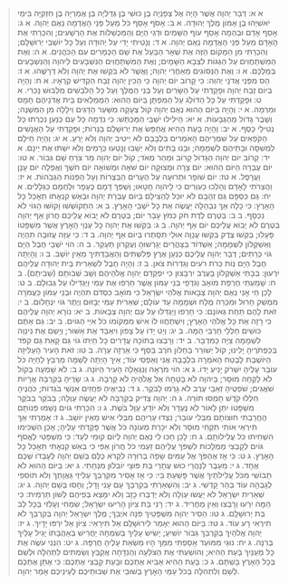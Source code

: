 > א א: דְּבַר יְהוָה אֲשֶׁר הָיָה אֶל צְפַנְיָה בֶּן כּוּשִׁי בֶן גְּדַלְיָה בֶּן אֲמַרְיָה בֶּן חִזְקִיָּה בִּימֵי יֹאשִׁיָּהוּ בֶן אָמוֹן מֶלֶךְ יְהוּדָה.
> א ב: אָסֹף אָסֵף כֹּל מֵעַל פְּנֵי הָאֲדָמָה נְאֻם יְהוָה.
> א ג: אָסֵף אָדָם וּבְהֵמָה אָסֵף עוֹף הַשָּׁמַיִם וּדְגֵי הַיָּם וְהַמַּכְשֵׁלוֹת אֶת הָרְשָׁעִים; וְהִכְרַתִּי אֶת הָאָדָם מֵעַל פְּנֵי הָאֲדָמָה נְאֻם יְהוָה.
> א ד: וְנָטִיתִי יָדִי עַל יְהוּדָה וְעַל כָּל יוֹשְׁבֵי יְרוּשָׁלִָם; וְהִכְרַתִּי מִן הַמָּקוֹם הַזֶּה אֶת שְׁאָר הַבַּעַל אֶת שֵׁם הַכְּמָרִים עִם הַכֹּהֲנִים.
> א ה: וְאֶת הַמִּשְׁתַּחֲוִים עַל הַגַּגּוֹת לִצְבָא הַשָּׁמָיִם; וְאֶת הַמִּשְׁתַּחֲוִים הַנִּשְׁבָּעִים לַיהוָה וְהַנִּשְׁבָּעִים בְּמַלְכָּם.
> א ו: וְאֶת הַנְּסוֹגִים מֵאַחֲרֵי יְהוָה; וַאֲשֶׁר לֹא בִקְשׁוּ אֶת יְהוָה וְלֹא דְרָשֻׁהוּ.
> א ז: הַס מִפְּנֵי אֲדֹנָי יְהוִה:  כִּי קָרוֹב יוֹם יְהוָה כִּי הֵכִין יְהוָה זֶבַח הִקְדִּישׁ קְרֻאָיו.
> א ח: וְהָיָה בְּיוֹם זֶבַח יְהוָה וּפָקַדְתִּי עַל הַשָּׂרִים וְעַל בְּנֵי הַמֶּלֶךְ וְעַל כָּל הַלֹּבְשִׁים מַלְבּוּשׁ נָכְרִי.
> א ט: וּפָקַדְתִּי עַל כָּל הַדּוֹלֵג עַל הַמִּפְתָּן בַּיּוֹם הַהוּא:  הַמְמַלְאִים בֵּית אֲדֹנֵיהֶם חָמָס וּמִרְמָה.
> א י: וְהָיָה בַיּוֹם הַהוּא נְאֻם יְהוָה קוֹל צְעָקָה מִשַּׁעַר הַדָּגִים וִילָלָה מִן הַמִּשְׁנֶה; וְשֶׁבֶר גָּדוֹל מֵהַגְּבָעוֹת.
> א יא: הֵילִילוּ יֹשְׁבֵי הַמַּכְתֵּשׁ:  כִּי נִדְמָה כָּל עַם כְּנַעַן נִכְרְתוּ כָּל נְטִילֵי כָסֶף.
> א יב: וְהָיָה בָּעֵת הַהִיא אֲחַפֵּשׂ אֶת יְרוּשָׁלִַם בַּנֵּרוֹת; וּפָקַדְתִּי עַל הָאֲנָשִׁים הַקֹּפְאִים עַל שִׁמְרֵיהֶם הָאֹמְרִים בִּלְבָבָם לֹא יֵיטִיב יְהוָה וְלֹא יָרֵעַ.
> א יג: וְהָיָה חֵילָם לִמְשִׁסָּה וּבָתֵּיהֶם לִשְׁמָמָה; וּבָנוּ בָתִּים וְלֹא יֵשֵׁבוּ וְנָטְעוּ כְרָמִים וְלֹא יִשְׁתּוּ אֶת יֵינָם.
> א יד: קָרוֹב יוֹם יְהוָה הַגָּדוֹל קָרוֹב וּמַהֵר מְאֹד; קוֹל יוֹם יְהוָה מַר צֹרֵחַ שָׁם גִּבּוֹר.
> א טו: יוֹם עֶבְרָה הַיּוֹם הַהוּא:  יוֹם צָרָה וּמְצוּקָה יוֹם שֹׁאָה וּמְשׁוֹאָה יוֹם חֹשֶׁךְ וַאֲפֵלָה יוֹם עָנָן וַעֲרָפֶל.
> א טז: יוֹם שׁוֹפָר וּתְרוּעָה עַל הֶעָרִים הַבְּצֻרוֹת וְעַל הַפִּנּוֹת הַגְּבֹהוֹת.
> א יז: וַהֲצֵרֹתִי לָאָדָם וְהָלְכוּ כַּעִוְרִים כִּי לַיהוָה חָטָאוּ; וְשֻׁפַּךְ דָּמָם כֶּעָפָר וּלְחֻמָם כַּגְּלָלִים.
> א יח: גַּם כַּסְפָּם גַּם זְהָבָם לֹא יוּכַל לְהַצִּילָם בְּיוֹם עֶבְרַת יְהוָה וּבְאֵשׁ קִנְאָתוֹ תֵּאָכֵל כָּל הָאָרֶץ:  כִּי כָלָה אַךְ נִבְהָלָה יַעֲשֶׂה אֵת כָּל יֹשְׁבֵי הָאָרֶץ.
> ב א: הִתְקוֹשְׁשׁוּ וָקוֹשּׁוּ הַגּוֹי לֹא נִכְסָף.
> ב ב: בְּטֶרֶם לֶדֶת חֹק כְּמֹץ עָבַר יוֹם; בְּטֶרֶם לֹא יָבוֹא עֲלֵיכֶם חֲרוֹן אַף יְהוָה בְּטֶרֶם לֹא יָבוֹא עֲלֵיכֶם יוֹם אַף יְהוָה.
> ב ג: בַּקְּשׁוּ אֶת יְהוָה כָּל עַנְוֵי הָאָרֶץ אֲשֶׁר מִשְׁפָּטוֹ פָּעָלוּ; בַּקְּשׁוּ צֶדֶק בַּקְּשׁוּ עֲנָוָה אוּלַי תִּסָּתְרוּ בְּיוֹם אַף יְהוָה.
> ב ד: כִּי עַזָּה עֲזוּבָה תִהְיֶה וְאַשְׁקְלוֹן לִשְׁמָמָה; אַשְׁדּוֹד בַּצָּהֳרַיִם יְגָרְשׁוּהָ וְעֶקְרוֹן תֵּעָקֵר.
> ב ה: הוֹי יֹשְׁבֵי חֶבֶל הַיָּם גּוֹי כְּרֵתִים; דְּבַר יְהוָה עֲלֵיכֶם כְּנַעַן אֶרֶץ פְּלִשְׁתִּים וְהַאֲבַדְתִּיךְ מֵאֵין יוֹשֵׁב.
> ב ו: וְהָיְתָה חֶבֶל הַיָּם נְוֹת כְּרֹת רֹעִים וְגִדְרוֹת צֹאן.
> ב ז: וְהָיָה חֶבֶל לִשְׁאֵרִית בֵּית יְהוּדָה עֲלֵיהֶם יִרְעוּן:  בְּבָתֵּי אַשְׁקְלוֹן בָּעֶרֶב יִרְבָּצוּן כִּי יִפְקְדֵם יְהוָה אֱלֹהֵיהֶם וְשָׁב שְׁבִותָם (שְׁבִיתָם).
> ב ח: שָׁמַעְתִּי חֶרְפַּת מוֹאָב וְגִדֻּפֵי בְּנֵי עַמּוֹן אֲשֶׁר חֵרְפוּ אֶת עַמִּי וַיַּגְדִּילוּ עַל גְּבוּלָם.
> ב ט: לָכֵן חַי אָנִי נְאֻם יְהוָה צְבָאוֹת אֱלֹהֵי יִשְׂרָאֵל כִּי מוֹאָב כִּסְדֹם תִּהְיֶה וּבְנֵי עַמּוֹן כַּעֲמֹרָה מִמְשַׁק חָרוּל וּמִכְרֵה מֶלַח וּשְׁמָמָה עַד עוֹלָם; שְׁאֵרִית עַמִּי יְבָזּוּם וְיֶתֶר גּוֹיִ יִנְחָלוּם.
> ב י: זֹאת לָהֶם תַּחַת גְּאוֹנָם:  כִּי חֵרְפוּ וַיַּגְדִּלוּ עַל עַם יְהוָה צְבָאוֹת.
> ב יא: נוֹרָא יְהוָה עֲלֵיהֶם כִּי רָזָה אֵת כָּל אֱלֹהֵי הָאָרֶץ; וְיִשְׁתַּחֲווּ לוֹ אִישׁ מִמְּקוֹמוֹ כֹּל אִיֵּי הַגּוֹיִם.
> ב יב: גַּם אַתֶּם כּוּשִׁים חַלְלֵי חַרְבִּי הֵמָּה.
> ב יג: וְיֵט יָדוֹ עַל צָפוֹן וִיאַבֵּד אֶת אַשּׁוּר; וְיָשֵׂם אֶת נִינְוֵה לִשְׁמָמָה צִיָּה כַּמִּדְבָּר.
> ב יד: וְרָבְצוּ בְתוֹכָהּ עֲדָרִים כָּל חַיְתוֹ גוֹי גַּם קָאַת גַּם קִפֹּד בְּכַפְתֹּרֶיהָ יָלִינוּ; קוֹל יְשׁוֹרֵר בַּחַלּוֹן חֹרֶב בַּסַּף כִּי אַרְזָה עֵרָה.
> ב טו: זֹאת הָעִיר הָעַלִּיזָה הַיּוֹשֶׁבֶת לָבֶטַח הָאֹמְרָה בִּלְבָבָהּ אֲנִי וְאַפְסִי עוֹד; אֵיךְ הָיְתָה לְשַׁמָּה מַרְבֵּץ לַחַיָּה כֹּל עוֹבֵר עָלֶיהָ יִשְׁרֹק יָנִיעַ יָדוֹ.
> ג א: הוֹי מֹרְאָה וְנִגְאָלָה הָעִיר הַיּוֹנָה.
> ג ב: לֹא שָׁמְעָה בְּקוֹל לֹא לָקְחָה מוּסָר; בַּיהוָה לֹא בָטָחָה אֶל אֱלֹהֶיהָ לֹא קָרֵבָה.
> ג ג: שָׂרֶיהָ בְקִרְבָּהּ אֲרָיוֹת שֹׁאֲגִים; שֹׁפְטֶיהָ זְאֵבֵי עֶרֶב לֹא גָרְמוּ לַבֹּקֶר.
> ג ד: נְבִיאֶיהָ פֹּחֲזִים אַנְשֵׁי בֹּגְדוֹת; כֹּהֲנֶיהָ חִלְּלוּ קֹדֶשׁ חָמְסוּ תּוֹרָה.
> ג ה: יְהוָה צַדִּיק בְּקִרְבָּהּ לֹא יַעֲשֶׂה עַוְלָה; בַּבֹּקֶר בַּבֹּקֶר מִשְׁפָּטוֹ יִתֵּן לָאוֹר לֹא נֶעְדָּר וְלֹא יוֹדֵעַ עַוָּל בֹּשֶׁת.
> ג ו: הִכְרַתִּי גוֹיִם נָשַׁמּוּ פִּנּוֹתָם הֶחֱרַבְתִּי חוּצוֹתָם מִבְּלִי עוֹבֵר; נִצְדּוּ עָרֵיהֶם מִבְּלִי אִישׁ מֵאֵין יוֹשֵׁב.
> ג ז: אָמַרְתִּי אַךְ תִּירְאִי אוֹתִי תִּקְחִי מוּסָר וְלֹא יִכָּרֵת מְעוֹנָהּ כֹּל אֲשֶׁר פָּקַדְתִּי עָלֶיהָ; אָכֵן הִשְׁכִּימוּ הִשְׁחִיתוּ כֹּל עֲלִילוֹתָם.
> ג ח: לָכֵן חַכּוּ לִי נְאֻם יְהוָה לְיוֹם קוּמִי לְעַד:  כִּי מִשְׁפָּטִי לֶאֱסֹף גּוֹיִם לְקָבְצִי מַמְלָכוֹת לִשְׁפֹּךְ עֲלֵיהֶם זַעְמִי כֹּל חֲרוֹן אַפִּי כִּי בְּאֵשׁ קִנְאָתִי תֵּאָכֵל כָּל הָאָרֶץ.
> ג ט: כִּי אָז אֶהְפֹּךְ אֶל עַמִּים שָׂפָה בְרוּרָה לִקְרֹא כֻלָּם בְּשֵׁם יְהוָה לְעָבְדוֹ שְׁכֶם אֶחָד.
> ג י: מֵעֵבֶר לְנַהֲרֵי כוּשׁ עֲתָרַי בַּת פּוּצַי יוֹבִלוּן מִנְחָתִי.
> ג יא: בַּיּוֹם הַהוּא לֹא תֵבוֹשִׁי מִכֹּל עֲלִילֹתַיִךְ אֲשֶׁר פָּשַׁעַתְּ בִּי:  כִּי אָז אָסִיר מִקִּרְבֵּךְ עַלִּיזֵי גַּאֲוָתֵךְ וְלֹא תוֹסִפִי לְגָבְהָה עוֹד בְּהַר קָדְשִׁי.
> ג יב: וְהִשְׁאַרְתִּי בְקִרְבֵּךְ עַם עָנִי וָדָל; וְחָסוּ בְּשֵׁם יְהוָה.
> ג יג: שְׁאֵרִית יִשְׂרָאֵל לֹא יַעֲשׂוּ עַוְלָה וְלֹא יְדַבְּרוּ כָזָב וְלֹא יִמָּצֵא בְּפִיהֶם לְשׁוֹן תַּרְמִית:  כִּי הֵמָּה יִרְעוּ וְרָבְצוּ וְאֵין מַחֲרִיד.
> ג יד: רָנִּי בַּת צִיּוֹן הָרִיעוּ יִשְׂרָאֵל; שִׂמְחִי וְעָלְזִי בְּכָל לֵב בַּת יְרוּשָׁלִָם.
> ג טו: הֵסִיר יְהוָה מִשְׁפָּטַיִךְ פִּנָּה אֹיְבֵךְ; מֶלֶךְ יִשְׂרָאֵל יְהוָה בְּקִרְבֵּךְ לֹא תִירְאִי רָע עוֹד.
> ג טז: בַּיּוֹם הַהוּא יֵאָמֵר לִירוּשָׁלִַם אַל תִּירָאִי:  צִיּוֹן אַל יִרְפּוּ יָדָיִךְ.
> ג יז: יְהוָה אֱלֹהַיִךְ בְּקִרְבֵּךְ גִּבּוֹר יוֹשִׁיעַ; יָשִׂישׂ עָלַיִךְ בְּשִׂמְחָה יַחֲרִישׁ בְּאַהֲבָתוֹ יָגִיל עָלַיִךְ בְּרִנָּה.
> ג יח: נוּגֵי מִמּוֹעֵד אָסַפְתִּי מִמֵּךְ הָיוּ מַשְׂאֵת עָלֶיהָ חֶרְפָּה.
> ג יט: הִנְנִי עֹשֶׂה אֶת כָּל מְעַנַּיִךְ בָּעֵת הַהִיא; וְהוֹשַׁעְתִּי אֶת הַצֹּלֵעָה וְהַנִּדָּחָה אֲקַבֵּץ וְשַׂמְתִּים לִתְהִלָּה וּלְשֵׁם בְּכָל הָאָרֶץ בָּשְׁתָּם.
> ג כ: בָּעֵת הַהִיא אָבִיא אֶתְכֶם וּבָעֵת קַבְּצִי אֶתְכֶם:  כִּי אֶתֵּן אֶתְכֶם לְשֵׁם וְלִתְהִלָּה בְּכֹל עַמֵּי הָאָרֶץ בְּשׁוּבִי אֶת שְׁבוּתֵיכֶם לְעֵינֵיכֶם אָמַר יְהוָה.
